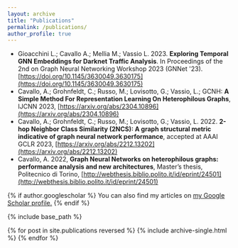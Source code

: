 ```yaml
---
layout: archive
title: "Publications"
permalink: /publications/
author_profile: true
---
```


- Gioacchini L.; Cavallo A.; Mellia M.; Vassio L. 2023. **Exploring Temporal GNN Embeddings for Darknet Traffic Analysis**. In Proceedings of the 2nd on Graph Neural Networking Workshop 2023 (GNNet '23). [https://doi.org/10.1145/3630049.3630175](https://doi.org/10.1145/3630049.3630175)
- Cavallo, A.; Grohnfeldt, C.; Russo, M.; Lovisotto, G.; Vassio, L.; GCNH: **A Simple Method For Representation Learning On Heterophilous Graphs**, IJCNN 2023, [https://arxiv.org/abs/2304.10896](https://arxiv.org/abs/2304.10896)
- Cavallo, A.; Grohnfeldt, C.; Russo, M.; Lovisotto, G.; Vassio, L. 2022. **2-hop Neighbor Class Similarity (2NCS): A graph structural metric indicative of graph neural network performance**, accepted at AAAI GCLR 2023, [https://arxiv.org/abs/2212.13202](https://arxiv.org/abs/2212.13202)
- Cavallo, A. 2022, **Graph Neural Networks on heterophilous graphs: performance analysis and new architectures**, Master’s thesis, Politecnico di Torino, [http://webthesis.biblio.polito.it/id/eprint/24501](http://webthesis.biblio.polito.it/id/eprint/24501)

{% if author.googlescholar %}
  You can also find my articles on <u><a href="{{author.googlescholar}}">my Google Scholar profile</a>.</u>
{% endif %}

{% include base_path %}

{% for post in site.publications reversed %}
  {% include archive-single.html %}
{% endfor %}
